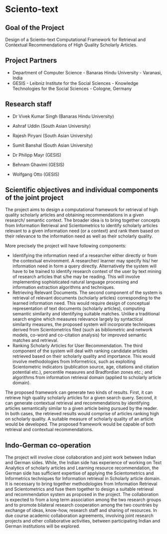 # Sciento-text
## Goal of the Project
Design of a Sciento-text Computational Framework for Retrieval and Contextual Recommendations of High Quality Scholarly Articles.

## Project Partners
* Department of Computer Science - Banaras Hindu University - Varanasi, India
* GESIS - Leibniz Institute for the Social Sciences - Knowledge Technologies for the Social Sciences - Cologne, Germany

## Research staff 
* Dr Vivek Kumar Singh (Banaras Hindu University)
* Ashraf Uddin (South Asian University)
* Rajesh Piryani (South Asian University)
* Sumit Banshal (South Asian University)

* Dr Philipp Mayr (GESIS)
* Behnam Ghavimi (GESIS)
* Wolfgang Otto (GESIS)

## Scientific objectives and individual components of the joint project
The project aims to design a computational framework for retrieval of high quality scholarly articles and obtaining recommendations in a given research/ semantic context. The broader idea is to bring together concepts from Information Retrieval and Scientometrics to identify scholarly articles relevant to a given information need (or a context) and rank them based on their relevance to the information need as well as their scholarly quality. 

More precisely the project will have following components:
*	Identifying the information need of a researcher either directly or from the contextual environment. A researcher/ learner may specify his/ her information need in form a query directly. Alternatively the system will have to be trained to identify research context of the user by text mining of research articles that s/he may be reading. This will involve implementing sophisticated natural language processing and information extraction algorithms and techniques.
*	Retrieving Relevant Documents. The second component of the system is retrieval of relevant documents (scholarly articles) corresponding to the learned information need. This would require design of conceptual representation of text documents (scholarly articles), computing semantic similarity and identifying suitable matches. Unlike a traditional search engine which measures relevance largely by syntactical similarity measures, the proposed system will incorporate techniques derived from Scientometrics filed (such as bibliometric and network models, co-word and co-citation analysis) for improved semantic matches and retrieval. 
*	Ranking Scholarly Articles for User Recommendation. The third component of the system will deal with ranking candidate articles retrieved based on their scholarly quality and importance. This would involve methodologies from Informetrics, such as exploiting Scientometric indicators (publication source, age, citations and citation potential etc.), percentile measures and Bradfordian zones etc.; and algorithms from information retrieval domain (applied to scholarly article domain).

The proposed framework can generate two kinds of results. First, it can retrieve high quality scholarly articles for a given search query. Second, it can generate contextual retrieval and recommendations by identifying articles semantically similar to a given article being pursued by the reader. In both cases, the retrieved results would comprise of articles ranking high on scholarly quality. A suitable measure of scholarly quality of an article would be developed. The proposed framework would be capable of both retrieval and contextual recommendations.

## Indo-German co-operation 
The project will involve close collaboration and joint work between Indian and German sides. While, the Indian side has experience of working on Text Analytics of scholarly articles and Learning resource recommendation, the German side has sufficient expertise of applying the Scientometrics and Informetrics techniques for Information retrieval in Scholarly article domain. It is necessary to bring together methodologies from Information Retrieval and Scientometrics and fuse them together to design a suitable retrieval and recommendation system as proposed in the project. The collaboration is expected to from a long term association among the two research groups and to promote bilateral research cooperation among the two countries by exchange of ideas, know-how, research staff and sharing of resources. In due course academic collaboration agreements, involving joint research projects and other collaborative activities, between participating Indian and German institutions will be explored.